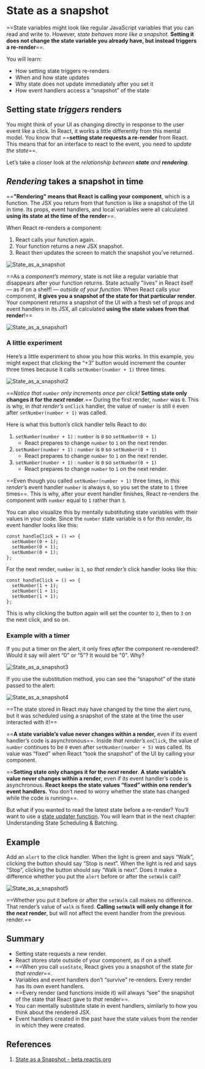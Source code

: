 # State as a snapshot

==State variables might look like regular JavaScript variables that you can read and write to. However, _state behaves more like a snapshot_. **Setting it does not change the state variable you already have, but instead triggers a re-render**==.

You will learn:

- How setting state triggers re-renders
- When and how state updates
- Why state does not update immediately after you set it
- How event handlers access a “snapshot” of the state

## Setting state _triggers_ renders 

You might think of your UI as changing directly in response to the user event like a click. In React, it works a little differently from this mental model. You know that ==**setting state requests a re-render** from React. This means that for an interface to react to the event, you need to *update the state*==.

Let’s take a closer look at the _relationship between **state** and **rendering**_.

## _Rendering_ takes a snapshot in time 

==**"Rendering" means that React is calling your component**, which is a function. The JSX you return from that function is like a snapshot of the UI in time. Its props, event handlers, and local variables were all calculated **using its state at the time of the render**==.

When React re-renders a component:

1. React calls your function again.
2. Your function returns a new JSX snapshot.
3. React then updates the screen to match the snapshot you’ve returned.

![State_as_a_snapshot](../../img/State_as_a_snapshot.jpg)

==As a _component’s memory_, state is not like a regular variable that disappears after your function returns. State actually "lives" in React itself — as if on a shelf! — _outside of your function_. When React calls your component, **it gives you a snapshot of the state for that particular render**. Your component returns a snapshot of the UI with a fresh set of props and event handlers in its JSX, all calculated **using the state values from that render**!==

![State_as_a_snapshot1](../../img/State_as_a_snapshot1.jpg)

### A little experiment

Here’s a little experiment to show you how this works. In this example, you might expect that clicking the “+3” button would increment the counter three times because it calls `setNumber(number + 1)` three times.

![State_as_a_snapshot2](../../img/State_as_a_snapshot2.jpg)

==_Notice that `number` only increments once per click!_ **Setting state only changes it for the _next_ render**.== During the first render, `number` was `0`. This is why, in *that render’s* `onClick` handler, the value of `number` is still `0` even after `setNumber(number + 1)` was called.

Here is what this button’s click handler tells React to do:

1. `setNumber(number + 1)` : `number` is `0` so `setNumber(0 + 1)`
   - React prepares to change `number` to `1` on the next render.
2. `setNumber(number + 1)` : `number` is `0` so `setNumber(0 + 1)` 
   - React prepares to change `number` to `1` on the next render.
3. `setNumber(number + 1)` : `number` is `0` so `setNumber(0 + 1)` 
   - React prepares to change `number` to `1` on the next render.

==Even though you called `setNumber(number + 1)` three times, in *this render’s* event handler `number` is always `0`, so you set the state to `1` three times==. This is why, after your event handler finishes, React re-renders the component with `number` equal to `1` rather than `3`.

You can also visualize this by mentally substituting state variables with their values in your code. Since the `number` state variable is `0` for *this render*, its event handler looks like this:

```react
const handleClick = () => {
  setNumber(0 + 1);
  setNumber(0 + 1);
  setNumber(0 + 1);
};
```

For the next render, `number` is `1`, so *that render’s* click handler looks like this:

```react
const handleClick = () => {
  setNumber(1 + 1);
  setNumber(1 + 1);
  setNumber(1 + 1);
};
```

This is why clicking the button again will set the counter to `2`, then to `3` on the next click, and so on. 

### Example with a timer

If you put a timer on the alert, it only fires *after* the component re-rendered? Would it say will alert “0” or “5”? It would be "0". Why?

![State_as_a_snapshot3](../../img/State_as_a_snapshot3.jpg)

If you use the substitution method, you can see the “snapshot” of the state passed to the alert:

![State_as_a_snapshot4](../../img/State_as_a_snapshot4.jpg)

==The state stored in React may have changed by the time the alert runs, but it was scheduled using a snapshot of the state at the time the user interacted with it!==

==**A state variable’s value never changes within a render,** even if its event handler’s code is asynchronous==. Inside *that render’s* `onClick`, the value of `number` continues to be `0` even after `setNumber(number + 5)` was called. Its value was “fixed” when React “took the snapshot” of the UI by calling your component.

==**Setting state only changes it for the _next_ render**. **A state variable’s value never changes within a render,** even if its event handler’s code is asynchronous. **React keeps the state values “fixed” within one render’s event handlers.** You don’t need to worry whether the state has changed while the code is running==.

But what if you wanted to read the latest state before a re-render? You’ll want to use a [state updater function](https://react.dev/learn/queueing-a-series-of-state-updates). You will learn that in the next chapter: Understanding State Scheduling & Batching.

## Example

Add an `alert` to the click handler. When the light is green and says “Walk”, clicking the button should say “Stop is next”. When the light is red and says “Stop”, clicking the button should say “Walk is next”. Does it make a difference whether you put the `alert` before or after the `setWalk` call?

![State_as_a_snapshot5](../../img/State_as_a_snapshot5.jpg)

==Whether you put it before or after the `setWalk` call makes no difference. That render’s value of `walk` is fixed. **Calling `setWalk` will only change it for the _next_ render**, but will not affect the event handler from the previous render.==

## Summary

- Setting state requests a new render.
- React stores state outside of your component, as if on a shelf.
- ==When you call `useState`, React gives you a snapshot of the state _for that render_==.
- Variables and event handlers don’t “survive” re-renders. Every render has its own event handlers.
- ==Every render (and functions inside it) will always “see” the snapshot of the state that React gave to *that* render==.
- You can mentally substitute state in event handlers, similarly to how you think about the rendered JSX.
- Event handlers created in the past have the state values from the render in which they were created.

## References

1. [State as a Snapshot - beta.reactjs.org](https://beta.reactjs.org/learn/state-as-a-snapshot)